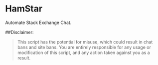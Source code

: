HamStar
=======

Automate Stack Exchange Chat.

##Disclaimer:

> This script has the potential for misuse, which could result in chat bans and site bans. You are entirely responsible for any usage or modification of this script, and any action taken against you as a result.
